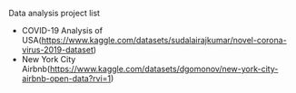 Data analysis project list
- COVID-19 Analysis of USA(https://www.kaggle.com/datasets/sudalairajkumar/novel-corona-virus-2019-dataset)
- New York City Airbnb(https://www.kaggle.com/datasets/dgomonov/new-york-city-airbnb-open-data?rvi=1)
